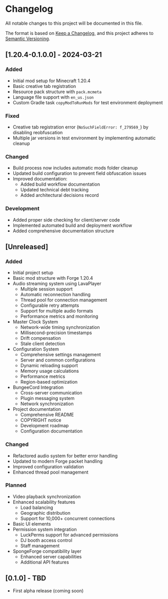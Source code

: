 # Changelog
All notable changes to this project will be documented in this file.

The format is based on [Keep a Changelog](https://keepachangelog.com/en/1.0.0/),
and this project adheres to [Semantic Versioning](https://semver.org/spec/v2.0.0.html).

## [1.20.4-0.1.0.0] - 2024-03-21

### Added
- Initial mod setup for Minecraft 1.20.4
- Basic creative tab registration
- Resource pack structure with `pack.mcmeta`
- Language file support with `en_us.json`
- Custom Gradle task `copyModToRunMods` for test environment deployment

### Fixed
- Creative tab registration error (`NoSuchFieldError: f_279569_`) by disabling reobfuscation
- Multiple jar versions in test environment by implementing automatic cleanup

### Changed
- Build process now includes automatic mods folder cleanup
- Updated build configuration to prevent field obfuscation issues
- Improved documentation:
  - Added build workflow documentation
  - Updated technical debt tracking
  - Added architectural decisions record

### Development
- Added proper side checking for client/server code
- Implemented automated build and deployment workflow
- Added comprehensive documentation structure

## [Unreleased]
### Added
- Initial project setup
- Basic mod structure with Forge 1.20.4
- Audio streaming system using LavaPlayer
  - Multiple session support
  - Automatic reconnection handling
  - Thread pool for connection management
  - Configurable retry attempts
  - Support for multiple audio formats
  - Performance metrics and monitoring
- Master Clock System
  - Network-wide timing synchronization
  - Millisecond-precision timestamps
  - Drift compensation
  - Stale client detection
- Configuration System
  - Comprehensive settings management
  - Server and common configurations
  - Dynamic reloading support
  - Memory usage calculations
  - Performance metrics
  - Region-based optimization
- BungeeCord Integration
  - Cross-server communication
  - Plugin messaging system
  - Network synchronization
- Project documentation
  - Comprehensive README
  - COPYRIGHT notice
  - Development roadmap
  - Configuration documentation

### Changed
- Refactored audio system for better error handling
- Updated to modern Forge packet handling
- Improved configuration validation
- Enhanced thread pool management

### Planned
- Video playback synchronization
- Enhanced scalability features
  - Load balancing
  - Geographic distribution
  - Support for 10,000+ concurrent connections
- Basic UI elements
- Permission system integration
  - LuckPerms support for advanced permissions
  - DJ booth access control
  - Staff management
- SpongeForge compatibility layer
  - Enhanced server capabilities
  - Additional API features

## [0.1.0] - TBD
- First alpha release (coming soon) 